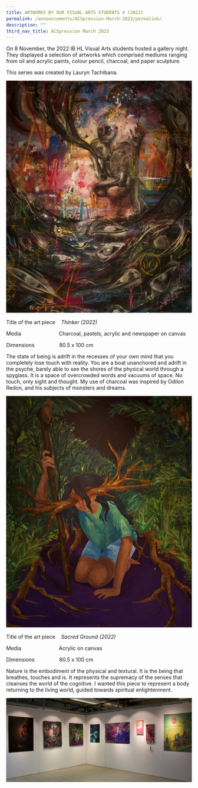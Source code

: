 ```yaml
---
title: ARTWORKS BY OUR VISUAL ARTS STUDENTS 4 (2022)
permalink: /announcements/ACSpression-March-2023/permalink/
description: ""
third_nav_title: ACSpression March 2023
---
```

On 8 November, the 2022 IB HL Visual Arts students hosted a gallery night. They displayed a selection of artworks which comprised mediums ranging from oil and acrylic paints, colour pencil, charcoal, and paper sculpture.

This series was created by Lauryn Tachibana.


![](/images/ACSpression//Picture12-820x1024.jpg)

Title of the art piece    _Thinker (2022)_

Media                          Charcoal, pastels, acrylic and newspaper on canvas

Dimensions                 80.5 x 100 cm

The state of being is adrift in the recesses of your own mind that you completely lose touch with reality. You are a boat unanchored and adrift in the psyche, barely able to see the shores of the physical world through a spyglass. It is a space of overcrowded words and vacuums of space. No touch, only sight and thought. My use of charcoal was inspired by Odilon Redon, and his subjects of monsters and dreams.

![](/images/ACSpression//Picture13-821x1024.jpg)

Title of the art piece    _Sacred Ground (2022)_

Media                          Acrylic on canvas

Dimensions                 80.5 x 100 cm

Nature is the embodiment of the physical and textural. It is the being that breathes, touches and is. It represents the supremacy of the senses that cleanses the world of the cognitive. I wanted this piece to represent a body returning to the living world, guided towards spiritual enlightenment.

![](/images/ACSpression//Picture14-1024x463.jpg)